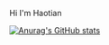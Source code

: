 Hi I'm Haotian

[![Anurag's GitHub stats](https://github-readme-stats.vercel.app/api?username=haotian2006)](https://github.com/anuraghazra/github-readme-stats)
